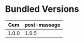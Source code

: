 # Bundled Versions

| Gem    | post-massage   |
|--------|----------------|
| 1.0.0  | 1.0.5          |
